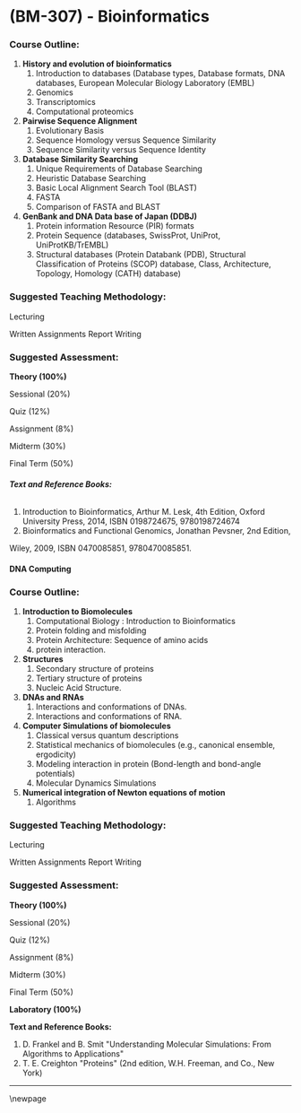 # **(BM-307) - Bioinformatics**


### **Course Outline:**
1. **History and evolution of bioinformatics**
   1. Introduction to databases (Database types, Database formats, DNA databases, European Molecular Biology Laboratory (EMBL)
   1. Genomics
   1. Transcriptomics
   1. Computational proteomics
1. **Pairwise Sequence Alignment**
   1. Evolutionary Basis
   1. Sequence Homology versus Sequence Similarity
   1. Sequence Similarity versus Sequence Identity
1. **Database Similarity Searching**
   1. Unique Requirements of Database Searching
   1. Heuristic Database Searching
   1. Basic Local Alignment Search Tool (BLAST)
   1. FASTA
   1. Comparison of FASTA and BLAST
1. **GenBank and DNA Data base of Japan (DDBJ)**
   1. Protein information Resource (PIR) formats
   1. Protein Sequence (databases, SwissProt, UniProt, UniProtKB/TrEMBL)
   1. Structural databases (Protein Databank (PDB), Structural Classification of Proteins (SCOP) database, Class, Architecture, Topology, Homology (CATH) database)
### **Suggested Teaching Methodology:**
Lecturing

Written Assignments Report Writing
### **Suggested Assessment:**
**Theory (100%)**

Sessional (20%)

Quiz (12%)

Assignment (8%)

Midterm (30%)

Final Term (50%)
###### **Text and Reference Books:**
1. Introduction to Bioinformatics, Arthur M. Lesk, 4th Edition, Oxford University Press, 2014, ISBN 0198724675, 9780198724674
1. Bioinformatics and Functional Genomics, Jonathan Pevsner, 2nd Edition,

Wiley, 2009, ISBN 0470085851, 9780470085851.

#### **DNA Computing**



### **Course Outline:**
1. **Introduction to Biomolecules**
   1. Computational Biology : Introduction to Bioinformatics
   1. Protein folding and misfolding
   1. Protein Architecture: Sequence of amino acids
   1. protein interaction.
1. **Structures**
   1. Secondary structure of proteins
   1. Tertiary structure of proteins
   1. Nucleic Acid Structure.
1. **DNAs and RNAs**
   1. Interactions and conformations of DNAs.
   1. Interactions and conformations of RNA.
1. **Computer Simulations of biomolecules**
   1. Classical versus quantum descriptions
   1. Statistical mechanics of biomolecules (e.g., canonical ensemble, ergodicity)
   1. Modeling interaction in protein (Bond-length and bond-angle potentials)
   1. Molecular Dynamics Simulations
1. **Numerical integration of Newton equations of motion**
   1. Algorithms
### **Suggested Teaching Methodology:**
Lecturing

Written Assignments Report Writing
### **Suggested Assessment:**
**Theory (100%)**

Sessional (20%)

Quiz (12%)

Assignment (8%)

Midterm (30%)

Final Term (50%)

**Laboratory (100%)**

**Text and Reference Books:**

1. D. Frankel and B. Smit "Understanding Molecular Simulations: From Algorithms to Applications"
1. T. E. Creighton "Proteins" (2nd edition, W.H. Freeman, and Co., New York)

___
\newpage